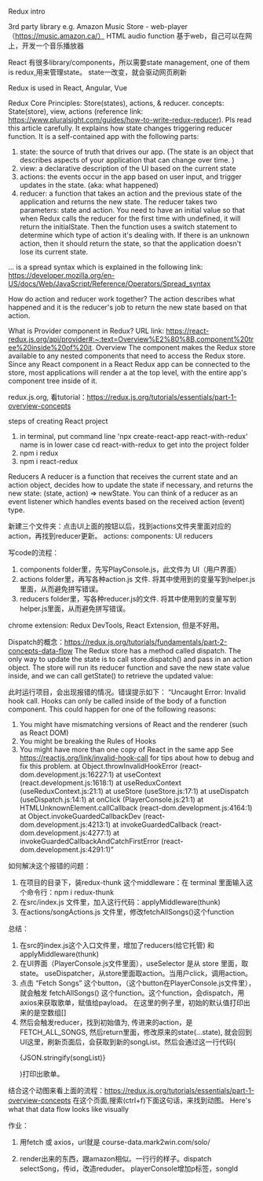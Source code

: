 Redux intro

3rd party library
e.g. Amazon Music Store - web-player（https://music.amazon.ca/）
HTML audio function
基于web，自己可以在网上，开发一个音乐播放器

React 有很多library/components，所以需要state management, one of them is redux,用来管理state。
state一改变，就会驱动网页刷新

Redux is used in React, Angular, Vue

Redux Core Principles: Store(states), actions, & reducer.
concepts: State(store), view, actions
(reference link: https://www.pluralsight.com/guides/how-to-write-redux-reducer). Pls read this article carefully.
It explains how state changes triggering reducer function.
It is a self-contained app with the following parts:
1. state: the source of truth that drives our app. 
          (The state is an object that describes aspects of your application that can change over time. )
2. view: a declarative description of the UI based on the current state
3. actions: the events occur in the app based on user input, and trigger updates in the state. (aka: what happened)
4. reducer: a function that takes an action and the previous state of the application and returns the new state. 
   The reducer takes two parameters: state and action. You need to have an initial value so that when Redux calls the reducer for the first time with undefined, it will return the initialState. Then the function uses a switch statement to determine which type of action it's dealing with. If there is an unknown action, then it should return the state, so that the application doesn't lose its current state.

... is a spread syntax which is explained in the following link:
https://developer.mozilla.org/en-US/docs/Web/JavaScript/Reference/Operators/Spread_syntax

How do action and reducer work together? 
The action describes what happened and it is the reducer's job to return the new state based on that action.

What is Provider component in Redux?
URL link: https://react-redux.js.org/api/provider#:~:text=Overview%E2%80%8B,component%20tree%20inside%20of%20it.
Overview​ The <Provider> component makes the Redux store available to any nested components that need to access the Redux store. Since any React component in a React Redux app can be connected to the store, most applications will render a <Provider> at the top level, with the entire app's component tree inside of it.


redux.js.org, 看tutorial：https://redux.js.org/tutorials/essentials/part-1-overview-concepts

steps of creating React project
1. in terminal, put command line 'npx create-react-app react-with-redux'     name is in lower case
    cd react-with-redux to get into the project folder
2. npm i redux
3. npm i react-redux

Reducers
A reducer is a function that receives the current state and an action object, decides how to update the state if necessary, and returns the new state: (state, action) => newState. You can think of a reducer as an event listener which handles events based on the received action (event) type.

新建三个文件夹：点击UI上面的按钮以后，找到actions文件夹里面对应的action，再找到reducer更新。
actions:
components: UI
reducers

写code的流程：
1. components folder里，先写PlayConsole.js，此文件为 UI（用户界面）
2. actions folder里，再写各种action.js 文件. 将其中使用到的变量写到helper.js里面，从而避免拼写错误。
3. reducers folder里，写各种reducer.js的文件. 将其中使用到的变量写到helper.js里面，从而避免拼写错误。

chrome extension: Redux DevTools, React Extension, 但是不好用。

Dispatch的概念：https://redux.js.org/tutorials/fundamentals/part-2-concepts-data-flow
The Redux store has a method called dispatch. The only way to update the state is to call store.dispatch() and pass in an action object. The store will run its reducer function and save the new state value inside, and we can call getState() to retrieve the updated value:

此时运行项目，会出现报错的情况。错误提示如下：
“Uncaught Error: Invalid hook call. Hooks can only be called inside of the body of a function component. This could happen for one of the following reasons:
1. You might have mismatching versions of React and the renderer (such as React DOM)
2. You might be breaking the Rules of Hooks
3. You might have more than one copy of React in the same app
See https://reactjs.org/link/invalid-hook-call for tips about how to debug and fix this problem.
    at Object.throwInvalidHookError (react-dom.development.js:16227:1)
    at useContext (react.development.js:1618:1)
    at useReduxContext (useReduxContext.js:21:1)
    at useStore (useStore.js:17:1)
    at useDispatch (useDispatch.js:14:1)
    at onClick (PlayerConsole.js:21:1)
    at HTMLUnknownElement.callCallback (react-dom.development.js:4164:1)
    at Object.invokeGuardedCallbackDev (react-dom.development.js:4213:1)
    at invokeGuardedCallback (react-dom.development.js:4277:1)
    at invokeGuardedCallbackAndCatchFirstError (react-dom.development.js:4291:1)”

如何解决这个报错的问题：
1. 在项目的目录下，装redux-thunk 这个middleware：在 terminal 里面输入这个命令行：npm i redux-thunk
2. 在src/index.js 文件里，加入这行代码：applyMiddleware(thunk) 
3. 在actions/songActions.js 文件里，修改fetchAllSongs()这个function

总结：
1. 在src的index.js这个入口文件里，增加了reducers(给它托管) 和 applyMiddleware(thunk)
2. 在UI界面（PlayerConsole.js文件里面），useSelector 是从 store 里面，取state。
    useDispatcher，从store里面取action。当用户click，调用action。
3. 点击 “Fetch Songs” 这个button，（这个button在PlayerConsole.js文件里），就会触发
    fetchAllSongs() 这个function。这个function，会dispatch，用axios来获取歌单，赋值给payload。    在这里的例子里，初始的默认值打印出来的是空数组[]
4. 然后会触发reducer，找到初始值为[](songList:[]), 传进来的action，是FETCH_ALL_SONGS,
   然后return里面，修改原来的state(...state), 就会回到UI这里，刷新页面后，会获取到新的songList。然后会通过这一行代码(<p>{JSON.stringify(songList)}</p>)打印出歌单。

结合这个动图来看上面的流程：https://redux.js.org/tutorials/essentials/part-1-overview-concepts  在这个页面,搜索(ctrl+f)下面这句话，来找到动图。
Here's what that data flow looks like visually


作业：
1. 用fetch 或 axios，url就是 course-data.mark2win.com/solo/

2. render出来的东西，跟amazon相似。一行行的样子。dispatch selectSong，传id，改造reduder。
playerConsole增加p标签，songId 